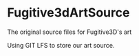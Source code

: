 # Fugitive3dArtSource
The original source files for Fugitive3D's art

Using GIT LFS to store our art source.
